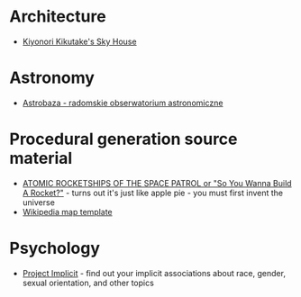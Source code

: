 # Architecture

* [Kiyonori Kikutake's Sky House](http://www.hiddenarchitecture.net/2015/04/sky-house.html)

# Astronomy

* [Astrobaza - radomskie obserwatorium astronomiczne](http://astrobaza.radom.pl/)

# Procedural generation source material

* [ATOMIC ROCKETSHIPS OF THE SPACE PATROL
or "So You Wanna Build A Rocket?"](http://www.projectrho.com/public_html/rocket/) - turns out it's just like apple pie - you must first invent the universe
* [Wikipedia map template](https://upload.wikimedia.org/wikipedia/commons/b/b2/Maps_template-en.svg)

# Psychology

* [Project Implicit](https://implicit.harvard.edu/implicit/index.jsp) - find out your implicit associations about race, gender, sexual orientation, and other topics
